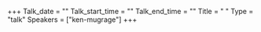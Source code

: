 +++
Talk_date = ""
Talk_start_time = ""
Talk_end_time = ""
Title = " "
Type = "talk"
Speakers = ["ken-mugrage"]
+++